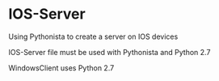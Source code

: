 # IOS-Server
Using Pythonista to create a server on IOS devices

IOS-Server file must be used with Pythonista and Python 2.7

WindowsClient uses Python 2.7
